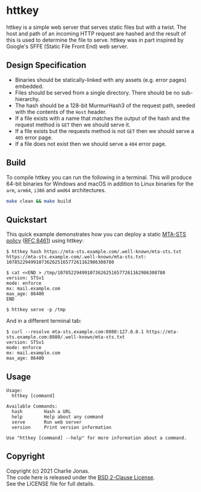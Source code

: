 # httkey

httkey is a simple web server that serves static files but with a twist. The host and path of an incoming HTTP request are hashed and the result of this is used to determine the file to serve. httkey was in part inspired by Google's SFFE (Static File Front End) web server.

## Design Specification

* Binaries should be statically-linked with any assets (e.g. error pages) embedded.
* Files should be served from a single directory. There should be no sub-hierarchy.
* The hash should be a 128-bit MurmurHash3 of the request path, seeded with the contents of the `Host` header.
* If a file exists with a name that matches the output of the hash and the request method is `GET` then we should serve it.
* If a file exists but the requests method is not `GET` then we should serve a `405` error page.
* If a file does not exist then we should serve a `404` error page.

## Build

To compile httkey you can run the following in a terminal. This will produce 64-bit binaries for Windows and macOS in addition to Linux binaries for the `arm`, `arm64`, `i386` and `amd64` architectures.

```bash
make clean && make build
```

## Quickstart

This quick example demonstrates how you can deploy a static [MTA-STS policy](https://en.wikipedia.org/wiki/MTA-STS) ([RFC 8461](https://tools.ietf.org/html/rfc8461)) using httkey:

```
$ httkey hash https://mta-sts.example.com/.well-known/mta-sts.txt
https://mta-sts.example.com/.well-known/mta-sts.txt: 1078522949910736262516577261162986308780

$ cat <<END > /tmp/1078522949910736262516577261162986308780
version: STSv1
mode: enforce
mx: mail.example.com
max_age: 86400
END

$ httkey serve -p /tmp
```

And in a different terminal tab:

```
$ curl --resolve mta-sts.example.com:8080:127.0.0.1 https://mta-sts.example.com:8080/.well-known/mta-sts.txt
version: STSv1
mode: enforce
mx: mail.example.com
max_age: 86400
```

## Usage

```
Usage:
  httkey [command]

Available Commands:
  hash        Hash a URL
  help        Help about any command
  serve       Run web server
  version     Print version information

Use "httkey [command] --help" for more information about a command.
```

## Copyright

Copyright (c) 2021 Charlie Jonas.\
The code here is released under the [BSD 2-Clause License](https://opensource.org/licenses/BSD-2-Clause).\
See the LICENSE file for full details.
